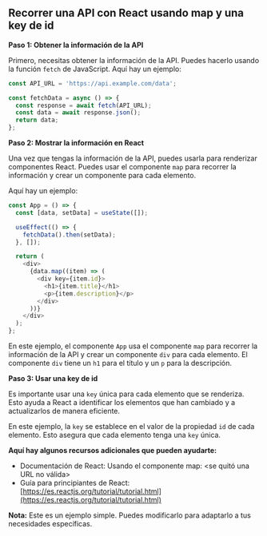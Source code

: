 ## Recorrer una API con React usando map y una key de id

**Paso 1: Obtener la información de la API**

Primero, necesitas obtener la información de la API. Puedes hacerlo usando la función `fetch` de JavaScript. Aquí hay un ejemplo:

```javascript
const API_URL = 'https://api.example.com/data';

const fetchData = async () => {
  const response = await fetch(API_URL);
  const data = await response.json();
  return data;
};
```

**Paso 2: Mostrar la información en React**

Una vez que tengas la información de la API, puedes usarla para renderizar componentes React. Puedes usar el componente `map` para recorrer la información y crear un componente para cada elemento.

Aquí hay un ejemplo:

```javascript
const App = () => {
  const [data, setData] = useState([]);

  useEffect(() => {
    fetchData().then(setData);
  }, []);

  return (
    <div>
      {data.map((item) => (
        <div key={item.id}>
          <h1>{item.title}</h1>
          <p>{item.description}</p>
        </div>
      ))}
    </div>
  );
};
```

En este ejemplo, el componente `App` usa el componente `map` para recorrer la información de la API y crear un componente `div` para cada elemento. El componente `div` tiene un `h1` para el título y un `p` para la descripción.

**Paso 3: Usar una key de id**

Es importante usar una `key` única para cada elemento que se renderiza. Esto ayuda a React a identificar los elementos que han cambiado y a actualizarlos de manera eficiente.

En este ejemplo, la `key` se establece en el valor de la propiedad `id` de cada elemento. Esto asegura que cada elemento tenga una `key` única.

**Aquí hay algunos recursos adicionales que pueden ayudarte:**

* Documentación de React: Usando el componente map: <se quitó una URL no válida>
* Guía para principiantes de React: [https://es.reactjs.org/tutorial/tutorial.html](https://es.reactjs.org/tutorial/tutorial.html)

**Nota:** Este es un ejemplo simple. Puedes modificarlo para adaptarlo a tus necesidades específicas.

